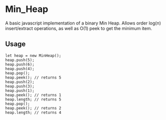 # Min_Heap

A basic javascript implementation of a binary Min Heap.  Allows order log(n) insert/extract operations, as well as O(1) peek to get the minimum item.


## Usage

```
let heap = new MinHeap();
heap.push(5);
heap.push(6);
heap.push(4);
heap.pop();
heap.peek(); // returns 5
heap.push(2);
heap.push(3);
heap.push(1);
heap.peek(); // returns 1
heap.length; // returns 5
heap.pop();
heap.peek(); // returns 2
heap.length; // returns 4
```